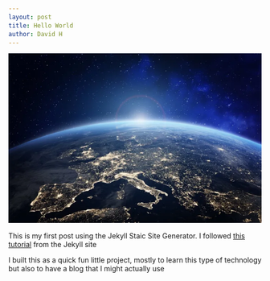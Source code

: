 ```yaml
---
layout: post
title: Hello World
author: David H
---
```


![Earth](/assets/images/earth.webp)

This is my first post using the Jekyll Staic Site Generator. I followed <a href="https://jekyllrb.com/docs/step-by-step/01-setup/" target="_blank">this tutorial</a> from the Jekyll site

I built this as a quick fun little project, mostly to learn this type of technology but also to have a blog that I might actually use